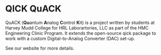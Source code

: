 # QICK QuACK

QuACK (**Qu**antum **A**nalog **C**ontrol **K**it) is a project written by students at Harvey Mudd College for HRL Laborartories, LLC as part of the HMC Engineering Clinic Program. It extends the open-source qick package to work with a custom Digital-to-Analog Converter (DAC) set-up.

See our website for more details.